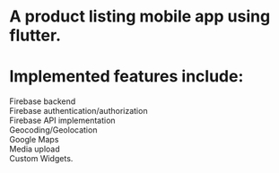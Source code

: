 
# A product listing mobile app using flutter. 

# Implemented features include:

Firebase backend \
Firebase authentication/authorization \
Firebase API implementation \
Geocoding/Geolocation \
Google Maps \
Media upload \
Custom Widgets. 


